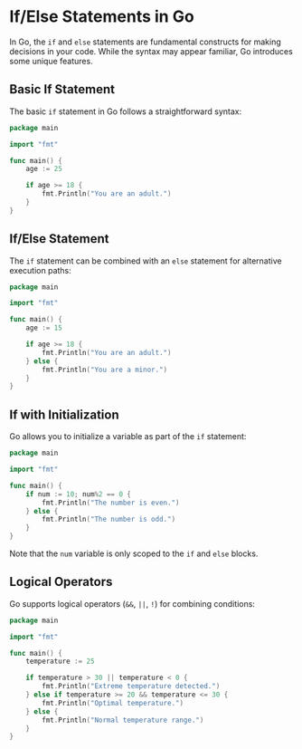 # If/Else Statements in Go

In Go, the `if` and `else` statements are fundamental constructs for making decisions in your code. While the syntax may appear familiar, Go introduces some unique features.

## Basic If Statement

The basic `if` statement in Go follows a straightforward syntax:

```go
package main

import "fmt"

func main() {
    age := 25

    if age >= 18 {
        fmt.Println("You are an adult.")
    }
}
```

## If/Else Statement

The `if` statement can be combined with an `else` statement for alternative execution paths:

```go
package main

import "fmt"

func main() {
    age := 15

    if age >= 18 {
        fmt.Println("You are an adult.")
    } else {
        fmt.Println("You are a minor.")
    }
}
```

## If with Initialization

Go allows you to initialize a variable as part of the `if` statement:

```go
package main

import "fmt"

func main() {
    if num := 10; num%2 == 0 {
        fmt.Println("The number is even.")
    } else {
        fmt.Println("The number is odd.")
    }
}
```

Note that the `num` variable is only scoped to the `if` and `else` blocks.

## Logical Operators

Go supports logical operators (`&&`, `||`, `!`) for combining conditions:

```go
package main

import "fmt"

func main() {
    temperature := 25

    if temperature > 30 || temperature < 0 {
        fmt.Println("Extreme temperature detected.")
    } else if temperature >= 20 && temperature <= 30 {
        fmt.Println("Optimal temperature.")
    } else {
        fmt.Println("Normal temperature range.")
    }
}
```